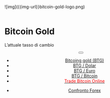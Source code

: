 ﻿<div class="jumbotron" markdown="1">
 
<br>
<br>
![img]({{img-url}}bitcoin-gold-logo.png)
<br>
<br>

# Bitcoin Gold

L’attuale tasso di cambio


</div>
<header class="navbar navbar-static-top navbar-inverse navbar-sticky" id="top" role="banner">
  <div class="container">
    <div class="navbar-header">
      <button class="navbar-toggle collapsed" type="button" data-toggle="collapse" data-target=".navbar-collapse">
        <span class="icon-bar"></span>
        <span class="icon-bar"></span>
        <span class="icon-bar"></span>
      </button>
    </div>
    <nav class="navbar-collapse collapse" role="navigation" style="height: 1px;" id="scrollpsy">
      <ul class="nav navbar-nav">
        <li class="active">
          <a href="#top"><span class="hidden-sm">Bitcoing gold (BTG)</span></a>
        </li>
        <li>
          <a href="#section-1">BTG / Dolar</a>
        </li>
        <li>
          <a href="#section-2">BTG / Euro</a>
        </li>
        <li>
          <a href="#section-3">BTG / Bitcoin</a>
        </li>
          <li>
          <a href="http://blog.forexsrovnavac.cz/bitcoinen"><span style="color: red;">Trade Bitcoin Online</span></a>
        </li>
        </ul>
      <ul class="nav navbar-nav navbar-right">
        <li>
          <a href="{{url}}">Confronto <i class="fa fa-bar-chart-o"></i> Forex</a>
          </ul>
        </li>
      </ul>
    </nav>
  </div>
</header>